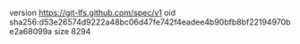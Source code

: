 version https://git-lfs.github.com/spec/v1
oid sha256:d53e26574d9222a48bc06d47fe742f4eadee4b90bfb8bf22194970be2a68099a
size 8294
